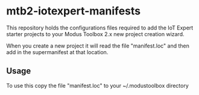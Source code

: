 # mtb2-iotexpert-manifests

This repository holds the configurations files required to add the IoT Expert starter projects to your Modus Toolbox 2.x new project creation wizard. 

When you create a new project it will read the file "manifest.loc" and then add in the supermanifest at that location.

## Usage
To use this copy the file "manifest.loc" to your ~/.modustoolbox directory
